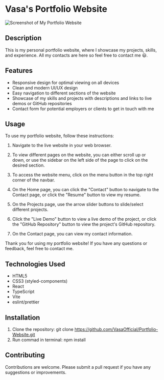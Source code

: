 # Vasa's Portfolio Website

![Screenshot of My Portfolio Website](https://user-images.githubusercontent.com/113908218/227735703-a8a43e34-0eac-4959-9b53-326ebce8e4e0.png)

## Description

This is my personal portfolio website, where I showcase my projects, skills, and experience. All my contacts are here so feel free to contact me :smiley:.

## Features
* Responsive design for optimal viewing on all devices
* Clean and modern UI/UX design
* Easy navigation to different sections of the website
* Showcase of my skills and projects with descriptions and links to live demos or GitHub repositories
* Contact form for potential employers or clients to get in touch with me

## Usage
To use my portfolio website, follow these instructions:

1. Navigate to the live website in your web browser.

2. To view different pages on the website, you can either scroll up or down, or use the sidebar on the left side of the page to click on the desired section.

3. To access the website menu, click on the menu button in the top right corner of the navbar.

4. On the Home page, you can click the "Contact" button to navigate to the Contact page, or click the "Resume" button to view my resume.

5. On the Projects page, use the arrow slider buttons to slide/select different projects.

6. Click the "Live Demo" button to view a live demo of the project, or click the "GitHub Repository" button to view the project's GitHub repository.

7. On the Contact page, you can view my contact information.

Thank you for using my portfolio website! If you have any questions or feedback, feel free to contact me.

## Technologies Used
* HTML5
* CSS3 (styled-components)
* React
* TypeScript
* Vite
* eslint/prettier

## Installation
1. Clone the repository: git clone https://github.com/VasaOfficial/Portfolio-Website.git
2. Run commad in terminal: npm install

## Contributing
Contributions are welcome. Please submit a pull request if you have any suggestions or improvements.


